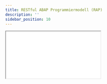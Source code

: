 ```yaml
---
title: RESTful ABAP Programmiermodell (RAP)
description: ''
sidebar_position: 10
---
```



<iframe src="java1_control_structures.pptx"></iframe>
